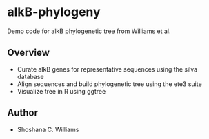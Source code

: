 # alkB-phylogeny
Demo code for alkB phylogenetic tree from Williams et al. 

## Overview

* Curate alkB genes for representative sequences using the silva database
* Align sequences and build phylogenetic tree using the ete3 suite
* Visualize tree in R using ggtree

## Author
* Shoshana C. Williams
